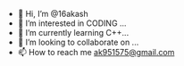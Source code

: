 - 👋 Hi, I’m @16akash
- 👀 I’m interested in CODING ...
- 🌱 I’m currently learning C++...
- 💞️ I’m looking to collaborate on ...
- 📫 How to reach me ak951575@gmail.com

<!---
16akash/16akash is a ✨ special ✨ repository because its `README.md` (this file) appears on your GitHub profile.
You can click the Preview link to take a look at your changes.
--->
